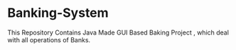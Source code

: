 # Banking-System
This Repository Contains Java Made GUI Based Baking Project , which deal with all operations of Banks.
